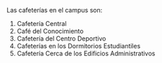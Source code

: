 Las cafeterías en el campus son:

1. Cafetería Central  
2. Café del Conocimiento  
3. Cafetería del Centro Deportivo  
4. Cafeterías en los Dormitorios Estudiantiles  
5. Cafetería Cerca de los Edificios Administrativos
```
